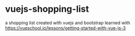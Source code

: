 # vuejs-shopping-list
a shopping list created with vuejs and bootstrap
learned with https://vueschool.io/lessons/getting-started-with-vue-js-3
